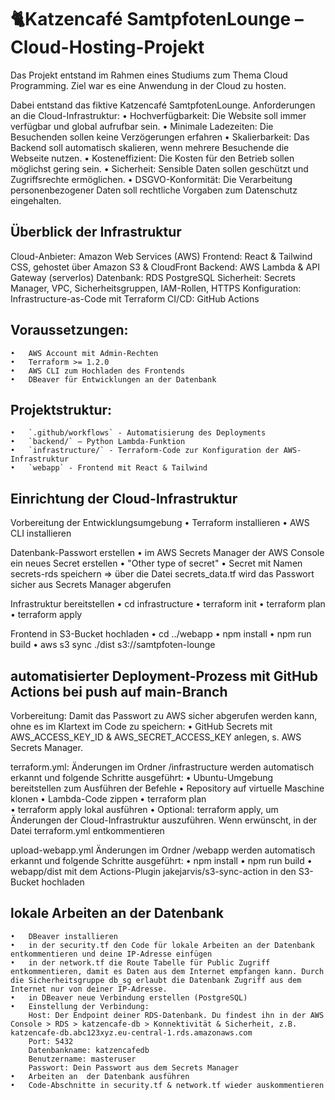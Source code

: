 # 🐈Katzencafé SamtpfotenLounge – Cloud-Hosting-Projekt

Das Projekt entstand im Rahmen eines Studiums zum Thema Cloud Programming. Ziel war es eine Anwendung in der Cloud zu hosten. 

Dabei entstand das fiktive Katzencafé SamtpfotenLounge. 
Anforderungen an die Cloud-Infrastruktur:
    •	Hochverfügbarkeit: Die Website soll immer verfügbar und global aufrufbar sein. 
    •	Minimale Ladezeiten: Die Besuchenden sollen keine Verzögerungen erfahren
    •	Skalierbarkeit: Das Backend soll automatisch skalieren, wenn mehrere Besuchende die Webseite nutzen.
    •	Kosteneffizient: Die Kosten für den Betrieb sollen möglichst gering sein.
    •	Sicherheit: Sensible Daten sollen geschützt und Zugriffsrechte ermöglichen.
    •	DSGVO-Konformität: Die Verarbeitung personenbezogener Daten soll rechtliche Vorgaben zum Datenschutz eingehalten. 


## Überblick der Infrastruktur
Cloud-Anbieter: Amazon Web Services (AWS)
Frontend: React & Tailwind CSS, gehostet über Amazon S3 & CloudFront
Backend: AWS Lambda & API Gateway (serverlos)
Datenbank: RDS PostgreSQL
Sicherheit: Secrets Manager, VPC, Sicherheitsgruppen, IAM-Rollen, HTTPS
Konfiguration: Infrastructure-as-Code mit Terraform
CI/CD: GitHub Actions 


## Voraussetzungen:
    •   AWS Account mit Admin-Rechten
    •   Terraform >= 1.2.0
    •   AWS CLI zum Hochladen des Frontends
    •   DBeaver für Entwicklungen an der Datenbank


## Projektstruktur:
    •   `.github/workflows` - Automatisierung des Deployments
    •   `backend/` – Python Lambda-Funktion 
    •   `infrastructure/` - Terraform-Code zur Konfiguration der AWS-Infrastruktur
    •   `webapp` - Frontend mit React & Tailwind


## Einrichtung der Cloud-Infrastruktur
Vorbereitung der Entwicklungsumgebung
    •   Terraform installieren
    •   AWS CLI installieren

Datenbank-Passwort erstellen
    •   im AWS Secrets Manager der AWS Console ein neues Secret erstellen
    •   "Other type of secret"
    •   Secret mit Namen secrets-rds speichern => über die Datei secrets_data.tf wird das Passwort sicher aus Secrets Manager abgerufen

Infrastruktur bereitstellen
    •   cd infrastructure
    •   terraform init
    •   terraform plan
    •   terraform apply

Frontend in S3-Bucket hochladen
    •   cd ../webapp
    •   npm install
    •   npm run build
    •   aws s3 sync ./dist s3://samtpfoten-lounge


## automatisierter Deployment-Prozess mit GitHub Actions bei push auf main-Branch
Vorbereitung:
Damit das Passwort zu AWS sicher abgerufen werden kann, ohne es im Klartext im Code zu speichern:
    •   GitHub Secrets mit AWS_ACCESS_KEY_ID & AWS_SECRET_ACCESS_KEY anlegen, s. AWS Secrets Manager. 

terraform.yml:
Änderungen im Ordner /infrastructure werden automatisch erkannt und folgende Schritte ausgeführt:
    •   Ubuntu-Umgebung bereitstellen zum Ausführen der Befehle
    •   Repository auf virtuelle Maschine klonen
    •   Lambda-Code zippen
    •   terraform plan  
    •   terraform apply lokal ausführen
    •   Optional: terraform apply, um Änderungen der Cloud-Infrastruktur auszuführen. Wenn erwünscht, in der Datei terraform.yml entkommentieren

upload-webapp.yml
Änderungen im Ordner /webapp werden automatisch erkannt und folgende Schritte ausgeführt:
    •   npm install
    •   npm run build
    •   webapp/dist mit dem Actions-Plugin jakejarvis/s3-sync-action in den S3-Bucket hochladen

## lokale Arbeiten an der Datenbank
    •   DBeaver installieren
    •   in der security.tf den Code für lokale Arbeiten an der Datenbank entkommentieren und deine IP-Adresse einfügen
    •   in der network.tf die Route Tabelle für Public Zugriff entkommentieren, damit es Daten aus dem Internet empfangen kann. Durch die Sicherheitsgruppe db_sg erlaubt die Datenbank Zugriff aus dem Internet nur von deiner IP-Adresse.
    •   in DBeaver neue Verbindung erstellen (PostgreSQL)
    •   Einstellung der Verbindung:
        Host: Der Endpoint deiner RDS-Datenbank. Du findest ihn in der AWS Console > RDS > katzencafe-db > Konnektivität & Sicherheit, z.B. katzencafe-db.abc123xyz.eu-central-1.rds.amazonaws.com
        Port: 5432
        Datenbankname: katzencafedb
        Benutzername: masteruser
        Passwort: Dein Passwort aus dem Secrets Manager
    •   Arbeiten an  der Datenbank ausführen
    •   Code-Abschnitte in security.tf & network.tf wieder auskommentieren
